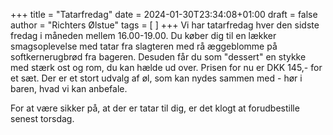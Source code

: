 +++
title = "Tatarfredag"
date = 2024-01-30T23:34:08+01:00
draft = false
author = "Richters Ølstue"
tags = [ ]
+++
Vi har tatarfredag hver den sidste fredag i måneden mellem 16.00-19.00. Du køber dig til en lækker smagsoplevelse med tatar fra slagteren med rå æggeblomme på softkernerugbrød fra bageren. Desuden får du som "dessert" en stykke med stærk ost og rom, du kan hælde ud over. Prisen for nu er DKK 145,- for et sæt. Der er et stort udvalg af øl, som kan nydes sammen med - hør i baren, hvad vi kan anbefale.

For at være sikker på, at der er tatar til dig, er det klogt at forudbestille senest torsdag.